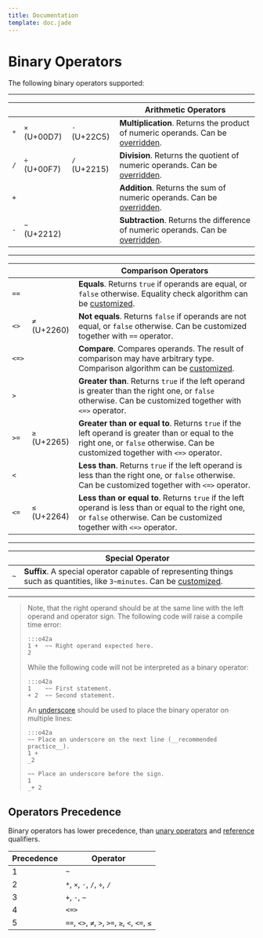 ```yaml
---
title: Documentation
template: doc.jade
---
```


Binary Operators
================
<!--
Copyright (C) 2010-2013 Ruslan Lopatin.
Permission is granted to copy, distribute and/or modify this document
under the terms of the GNU Free Documentation License, Version 1.3
or any later version published by the Free Software Foundation;
with no Invariant Sections, no Front-Cover Texts, and no Back-Cover Texts.
A copy of the license is included in the section entitled "GNU
Free Documentation License".
-->

The following binary operators supported:

---------------------

|     |              |              | Arithmetic Operators
|-----|--------------|--------------|----------------------
| `*` | `×` (U+00D7) | `⋅` (U+22C5) | **Multiplication**. Returns the product of numeric operands. Can be [overridden][].
| `/` | `÷` (U+00F7) | `∕` (U+2215) | **Division**. Returns the quotient of numeric operands. Can be [overridden][].
| `+` |              |              | **Addition**. Returns the sum of numeric operands. Can be [overridden][].
| `-` | `−` (U+2212) |              | **Subtraction**. Returns the difference of numeric operands. Can be [overridden][].

[overridden]: ../phrases/operators.html#binary_operators

---------------------

|       |              | Comparison Operators
|-------|--------------|----------------------
| `==`  |              | **Equals**. Returns `true` if operands are equal, or `false` otherwise. Equality check algorithm can be [customized][].
| `<>`  | `≠` (U+2260) | **Not equals**. Returns `false` if operands are not equal, or `false` otherwise. Can be customized together with `==` operator.
| `<=>` |              | **Compare**. Compares operands. The result of comparison may have arbitrary type. Comparison algorithm can be [customized][].
| `>`   |              | **Greater than**. Returns `true` if the left operand is greater than the right one, or `false` otherwise. Can be customized together with `<=>` operator.
| `>=`  | `≥` (U+2265) | **Greater than or equal to**. Returns `true` if the left operand is greater than or equal to the right one, or `false` otherwise. Can be customized together with `<=>` operator.
| `<`   |              | **Less than**. Returns `true` if the left operand is less than the right one, or `false` otherwise. Can be customized together with `<=>` operator.
| `<=`  | `≤` (U+2264) | **Less than or equal to**. Returns `true` if the left operand is less than or equal to the right one, or `false` otherwise. Can be customized together with `<=>` operator.

[customized]: ../phrases/operators.html#comparison_operators

---------------------

|     | Special Operator
|-----|------------------
| `~` | **Suffix**. A special operator capable of representing things such as quantities, like `3~minutes`. Can be [customized](../phrases/operators.html#suffix_operator).

---------------------

> Note, that the right operand should be at the same line with the left operand
> and operator sign. The following code will raise a compile time error:
>
>     :::o42a
>     1 +  ~~ Right operand expected here.
>     2
>
> While the following code will not be interpreted as a binary operator:
>
>     :::o42a
>     1    ~~ First statement.
>     + 2  ~~ Second statement.
>
> An [underscore](/docs/syntax/underscore.html) should be used to place the
> binary operator on multiple lines:
>
>     :::o42a
>     ~~ Place an underscore on the next line (__recommended practice__).
>     1 +
>     _2
>
>     ~~ Place an underscore before the sign.
>     1
>     _+ 2


Operators Precedence
--------------------

Binary operators has lower precedence, than [unary operators](unary.html) and
[reference](references.html) qualifiers.

| Precedence | Operator
|------------|----------
| 1          | `~`
| 2          | `*`, `×`, `⋅`, `/`, `÷`, `∕`
| 3          | `+`, `-`, `−`
| 4          | `<=>`
| 5          | `==`, `<>`, `≠`, `>`, `>=`, `≥`, `<`, `<=`, `≤`
